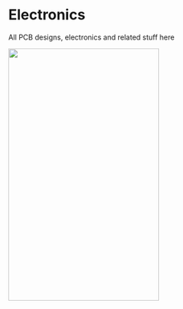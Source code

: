 # Electronics
All PCB designs, electronics and related stuff here

<img src="https://github.com/Haptic-Vision/Electronics/raw/main/elec.png" width=300 height=500>
